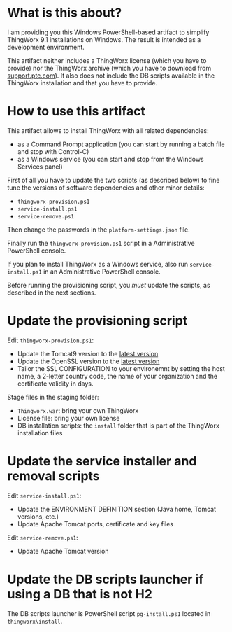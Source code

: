 # What is this about?

I am providing you this Windows PowerShell-based artifact to simplify ThingWorx 9.1 installations on Windows.
The result is intended as a development environment.

This artifact neither includes a ThingWorx license (which you have to provide) nor the ThingWorx archive (which you have to download from [support.ptc.com](https://support.ptc.com/appserver/auth/it/esd/product.jsp?prodFamily=TWX)). It also does not include the DB scripts available in the ThingWorx installation and that you have to provide.


# How to use this artifact

This artifact allows to install ThingWorx with all related dependencies:
- as a Command Prompt application (you can start by running a batch file and stop with Control-C)
- as a Windows service (you can start and stop from the Windows Services panel)

First of all you have to update the two scripts (as described below) to fine tune the versions of software dependencies and other minor details:
- `thingworx-provision.ps1`
- `service-install.ps1`
- `service-remove.ps1`

Then change the passwords in the `platform-settings.json` file.

Finally run the `thingworx-provision.ps1` script in a Administrative PowerShell console.

If you plan to install ThingWorx as a Windows service, also run `service-install.ps1` in an Administrative PowerShell console.

Before running the provisioning script, you *must* update the scripts, as described in the next sections.


# Update the provisioning script

Edit `thingworx-provision.ps1`:
- Update the Tomcat9 version to the [latest version](https://tomcat.apache.org/download-90.cgi)
- Update the OpenSSL version to the [latest version](http://wiki.overbyte.eu/wiki/index.php/ICS_Download#Download_OpenSSL_Binaries_.28required_for_SSL-enabled_components.29)
- Tailor the SSL CONFIGURATION to your environemnt by setting the host name, a 2-letter country code, the name of your organization and the certificate validity in days.

Stage files in the staging folder:
- `Thingworx.war`: bring your own ThingWorx
- License file: bring your own license
- DB installation scripts: the `install` folder that is part of the ThingWorx installation files


# Update the service installer and removal scripts

Edit `service-install.ps1`:
- Update the ENVIRONMENT DEFINITION section (Java home, Tomcat versions, etc.)
- Update Apache Tomcat ports, certificate and key files

Edit `service-remove.ps1`:
- Update Apache Tomcat version


# Update the DB scripts launcher if using a DB that is not H2

The DB scripts launcher is PowerShell script `pg-install.ps1` located in `thingworx\install`.

